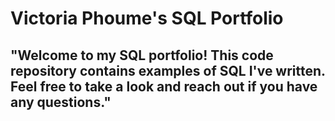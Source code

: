 # Victoria Phoume's SQL Portfolio

## "Welcome to my SQL portfolio! This code repository contains examples of SQL I've written. Feel free to take a look and reach out if you have any questions." 
